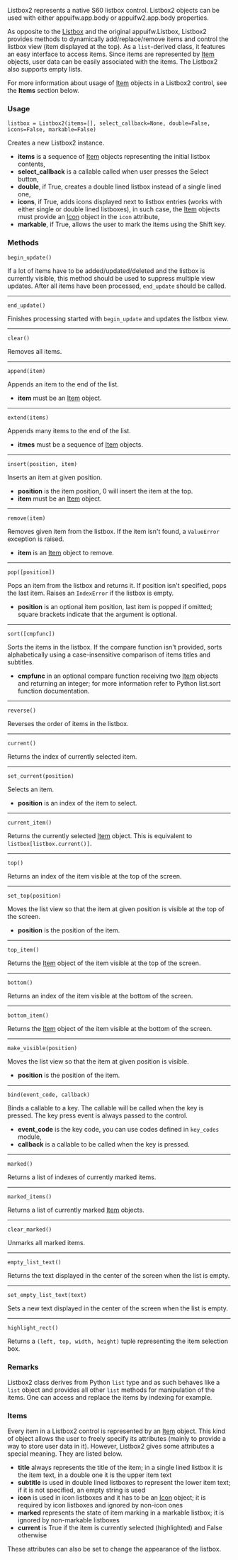 Listbox2 represents a native S60 listbox control. Listbox2 objects can be used with either appuifw.app.body or appuifw2.app.body properties.

As opposite to the [Listbox](Listbox.md) and the original appuifw.Listbox, Listbox2 provides methods to dynamically add/replace/remove items and control the listbox view (item displayed at the top). As a `list`-derived class, it features an easy interface to access items. Since items are represented by [Item](Item.md) objects, user data can be easily associated with the items. The Listbox2 also supports empty lists.

For more information about usage of [Item](Item.md) objects in a Listbox2 control, see the **Items** section below.

### Usage ###

```
listbox = Listbox2(items=[], select_callback=None, double=False, icons=False, markable=False)
```

Creates a new Listbox2 instance.

  * **items** is a sequence of [Item](Item.md) objects representing the initial listbox contents,
  * **select\_callback** is a callable called when user presses the Select button,
  * **double**, if True, creates a double lined listbox instead of a single lined one,
  * **icons**, if True, adds icons displayed next to listbox entries (works with either single or double lined listboxes), in such case, the [Item](Item.md) objects must provide an [Icon](Icon.md) object in the `icon` attribute,
  * **markable**, if True, allows the user to mark the items using the Shift key.

### Methods ###

```
begin_update()
```

If a lot of items have to be added/updated/deleted and the listbox is currently visible, this method should be used to suppress multiple view updates. After all items have been processed, `end_update` should be called.


---


```
end_update()
```

Finishes processing started with `begin_update` and updates the listbox view.


---


```
clear()
```

Removes all items.


---


```
append(item)
```

Appends an item to the end of the list.

  * **item** must be an [Item](Item.md) object.


---


```
extend(items)
```

Appends many items to the end of the list.

  * **itmes** must be a sequence of [Item](Item.md) objects.


---


```
insert(position, item)
```

Inserts an item at given position.

  * **position** is the item position, 0 will insert the item at the top.
  * **item** must be an [Item](Item.md) object.


---


```
remove(item)
```

Removes given item from the listbox. If the item isn't found, a `ValueError` exception is raised.

  * **item** is an [Item](Item.md) object to remove.


---


```
pop([position])
```

Pops an item from the listbox and returns it. If position isn't specified, pops the last item. Raises an `IndexError` if the listbox is empty.

  * **position** is an optional item position, last item is popped if omitted; square brackets indicate that the argument is optional.


---


```
sort([cmpfunc])
```

Sorts the items in the listbox. If the compare function isn't provided, sorts alphabetically using a case-insensitive comparison of items titles and subtitles.

  * **cmpfunc** in an optional compare function receiving two [Item](Item.md) objects and returning an integer; for more information refer to Python list.sort function documentation.


---


```
reverse()
```

Reverses the order of items in the listbox.


---


```
current()
```

Returns the index of currently selected item.


---


```
set_current(position)
```

Selects an item.

  * **position** is an index of the item to select.


---


```
current_item()
```

Returns the currently selected [Item](Item.md) object. This is equivalent to `listbox[listbox.current()]`.


---


```
top()
```

Returns an index of the item visible at the top of the screen.


---


```
set_top(position)
```

Moves the list view so that the item at given position is visible at the top of the screen.

  * **position** is the position of the item.


---


```
top_item()
```

Returns the [Item](Item.md) object of the item visible at the top of the screen.


---


```
bottom()
```

Returns an index of the item visible at the bottom of the screen.


---


```
bottom_item()
```

Returns the [Item](Item.md) object of the item visible at the bottom of the screen.


---


```
make_visible(position)
```

Moves the list view so that the item at given position is visible.

  * **position** is the position of the item.


---


```
bind(event_code, callback)
```

Binds a callable to a key. The callable will be called when the key is pressed. The key press event is always passed to the control.

  * **event\_code** is the key code, you can use codes defined in `key_codes` module,
  * **callback** is a callable to be called when the key is pressed.


---


```
marked()
```

Returns a list of indexes of currently marked items.


---


```
marked_items()
```

Returns a list of currently marked [Item](Item.md) objects.


---


```
clear_marked()
```

Unmarks all marked items.


---


```
empty_list_text()
```

Returns the text displayed in the center of the screen when the list is empty.


---


```
set_empty_list_text(text)
```

Sets a new text displayed in the center of the screen when the list is empty.


---


```
highlight_rect()
```

Returns a `(left, top, width, height)` tuple representing the item selection box.

### Remarks ###

Listbox2 class derives from Python `list` type and as such behaves like a `list` object and provides all other `list` methods for manipulation of the items. One can access and replace the items by indexing for example.

### Items ###

Every item in a Listbox2 control is represented by an [Item](Item.md) object.
This kind of object allows the user to freely specify its attributes (mainly to provide a way to store user data in it). However, Listbox2 gives some attributes a special meaning. They are listed below.

  * **title** always represents the title of the item; in a single lined listbox it is the item text, in a double one it is the upper item text
  * **subtitle** is used in double lined listboxes to represent the lower item text; if it is not specified, an empty string is used
  * **icon** is used in icon listboxes and it has to be an [Icon](Icon.md) object; it is required by icon listboxes and ignored by non-icon ones
  * **marked** represents the state of item marking in a markable listbox; it is ignored by non-markable listboxes
  * **current** is True if the item is currently selected (highlighted) and False otherwise

These attributes can also be set to change the appearance of the listbox.